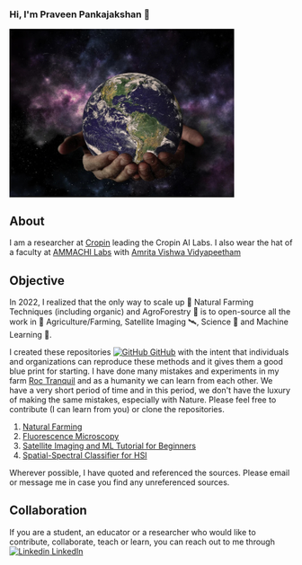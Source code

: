 ### Hi, I'm Praveen Pankajakshan :pray:

<img src="https://github.com/praveenpankaj/praveenpankaj/blob/main/images/Earth-Universe.jpg" align="center" width="400">

## About
I am a researcher at [Cropin](https://cropin.com) leading the Cropin AI Labs. I also wear the hat of a faculty at [AMMACHI Labs](https://ammachilabs.org/) with [Amrita Vishwa Vidyapeetham](https://www.amrita.edu/)

## Objective
In 2022, I realized that the only way to scale up :seedling: Natural Farming Techniques (including organic) and AgroForestry :deciduous_tree: is to open-source all the work in :ear_of_rice: Agriculture/Farming, Satellite Imaging :artificial_satellite:, Science :microscope: and Machine Learning :brain:. 

I created these repositories [![GitHub](https://i.stack.imgur.com/tskMh.png) GitHub](https://github.com/praveenpankaj) with the intent that individuals and organizations can reproduce these methods and it gives them a good blue print for starting. I have done many mistakes and experiments in my farm [Roc Tranquil](https://goo.gl/maps/7RHF6dWP6LQtt3hB9) and as a humanity we can learn from each other. We have a very short period of time and in this period, we don't have the luxury of making the same mistakes, especially with Nature. Please feel free to contribute (I can learn from you) or clone the repositories.

1. [Natural Farming](https://github.com/praveenpankaj/Natural-Farming)
2. [Fluorescence Microscopy](https://github.com/praveenpankaj/Fluorescence-Microscope-PSF)
3. [Satellite Imaging and ML Tutorial for Beginners](https://github.com/praveenpankaj/ML-For-Satellite-Imaging)
4. [Spatial-Spectral Classifier for HSI](https://github.com/praveenpankaj/hsi_jstar/)

Wherever possible, I have quoted and referenced the sources. Please email or message me in case you find any unreferenced sources. 

## Collaboration

If you are a student, an educator or a researcher who would like to contribute, collaborate, teach or learn, you can reach out to me through [![Linkedin](https://i.stack.imgur.com/gVE0j.png) LinkedIn](https://www.linkedin.com/in/praveenpankaj/)
&nbsp;


<!--
**praveenpankaj/praveenpankaj** is a ✨ _special_ ✨ repository because its `README.md` (this file) appears on your GitHub profile.

Here are some ideas to get you started:

- 🔭 I’m currently working on ...
- 🌱 I’m currently learning ...
- 👯 I’m looking to collaborate on ...
- 🤔 I’m looking for help with ...
- 💬 Ask me about ...
- 📫 How to reach me: ...
- 😄 Pronouns: ...
- ⚡ Fun fact: ...
-->

